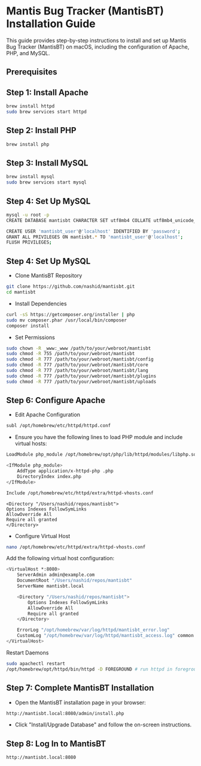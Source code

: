 # Mantis Bug Tracker (MantisBT) Installation Guide

This guide provides step-by-step instructions to install and set up Mantis Bug Tracker (MantisBT) on macOS, 
including the configuration of Apache, PHP, and MySQL.

## Prerequisites

## Step 1: Install Apache

```bash
brew install httpd
sudo brew services start httpd
```

## Step 2: Install PHP

```bash
brew install php
```

## Step 3: Install MySQL
```bash
brew install mysql
sudo brew services start mysql
```

## Step 4: Set Up MySQL
```bash
mysql -u root -p
CREATE DATABASE mantisbt CHARACTER SET utf8mb4 COLLATE utf8mb4_unicode_ci;

CREATE USER 'mantisbt_user'@'localhost' IDENTIFIED BY 'password';
GRANT ALL PRIVILEGES ON mantisbt.* TO 'mantisbt_user'@'localhost';
FLUSH PRIVILEGES;
```

## Step 4: Set Up MySQL

- Clone MantisBT Repository

```bash
git clone https://github.com/nashid/mantisbt.git
cd mantisbt
```

- Install Dependencies
```bash
curl -sS https://getcomposer.org/installer | php
sudo mv composer.phar /usr/local/bin/composer
composer install
```

- Set Permissions
```bash
sudo chown -R _www:_www /path/to/your/webroot/mantisbt
sudo chmod -R 755 /path/to/your/webroot/mantisbt
sudo chmod -R 777 /path/to/your/webroot/mantisbt/config
sudo chmod -R 777 /path/to/your/webroot/mantisbt/core
sudo chmod -R 777 /path/to/your/webroot/mantisbt/lang
sudo chmod -R 777 /path/to/your/webroot/mantisbt/plugins
sudo chmod -R 777 /path/to/your/webroot/mantisbt/uploads
```

## Step 6: Configure Apache
- Edit Apache Configuration

```bash
subl /opt/homebrew/etc/httpd/httpd.conf
```

- Ensure you have the following lines to load PHP module and include virtual hosts:
```bash
LoadModule php_module /opt/homebrew/opt/php/lib/httpd/modules/libphp.so

<IfModule php_module>
    AddType application/x-httpd-php .php
    DirectoryIndex index.php
</IfModule>

Include /opt/homebrew/etc/httpd/extra/httpd-vhosts.conf
```

```
<Directory "/Users/nashid/repos/mantisbt">
Options Indexes FollowSymLinks
AllowOverride All
Require all granted
</Directory>
```

- Configure Virtual Host
```bash
nano /opt/homebrew/etc/httpd/extra/httpd-vhosts.conf
```

Add the following virtual host configuration:
```bash
<VirtualHost *:8080>
    ServerAdmin admin@example.com
    DocumentRoot "/Users/nashid/repos/mantisbt"
    ServerName mantisbt.local

    <Directory "/Users/nashid/repos/mantisbt">
        Options Indexes FollowSymLinks
        AllowOverride All
        Require all granted
    </Directory>

    ErrorLog "/opt/homebrew/var/log/httpd/mantisbt_error.log"
    CustomLog "/opt/homebrew/var/log/httpd/mantisbt_access.log" common
</VirtualHost>
```

Restart Daemons
```bash
sudo apachectl restart
/opt/homebrew/opt/httpd/bin/httpd -D FOREGROUND # run httpd in foreground to see the logs
```

## Step 7: Complete MantisBT Installation
- Open the MantisBT installation page in your browser:

```bash
http://mantisbt.local:8080/admin/install.php
```

- Click "Install/Upgrade Database" and follow the on-screen instructions.

## Step 8: Log In to MantisBT

```bash
http://mantisbt.local:8080
```



